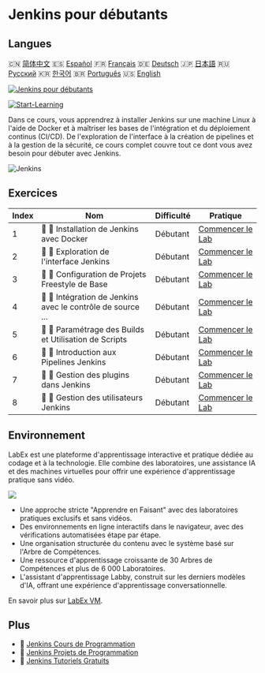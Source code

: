 # Jenkins pour débutants

## Langues

🇨🇳 [简体中文](README_zh.md) 🇪🇸 [Español](README_es.md) 🇫🇷 [Français](README_fr.md) 🇩🇪 [Deutsch](README_de.md) 🇯🇵 [日本語](README_ja.md) 🇷🇺 [Русский](README_ru.md) 🇰🇷 [한국어](README_ko.md) 🇧🇷 [Português](README_pt.md) 🇺🇸 [English](README.md) 

[![Jenkins pour débutants](https://cover-creator.labex.io/jenkins-for-beginners.png?lang=fr)](https://labex.io/fr/courses/jenkins-for-beginners)

[![Start-Learning](https://img.shields.io/badge/Start-Learning-whitesmoke?style=for-the-badge)](https://labex.io/fr/courses/jenkins-for-beginners)

Dans ce cours, vous apprendrez à installer Jenkins sur une machine Linux à l'aide de Docker et à maîtriser les bases de l'intégration et du déploiement continus (CI/CD). De l'exploration de l'interface à la création de pipelines et à la gestion de la sécurité, ce cours complet couvre tout ce dont vous avez besoin pour débuter avec Jenkins.

![Jenkins](https://img.shields.io/badge/Jenkins-whitesmoke?style=for-the-badge&logo=jenkins)


## Exercices

|   Index | Nom                                                         | Difficulté   | Pratique                                                                                                                                |
|---------|-------------------------------------------------------------|--------------|-----------------------------------------------------------------------------------------------------------------------------------------|
|       1 | 📖 🔵 Installation de Jenkins avec Docker                   | Débutant     | <a target='_blank' href='https://labex.io/fr/tutorials/jenkins-installing-jenkins-with-docker-391174'>Commencer le Lab</a>              |
|       2 | 📖 🔵 Exploration de l'interface Jenkins                    | Débutant     | <a target='_blank' href='https://labex.io/fr/tutorials/jenkins-exploring-the-jenkins-interface-595303'>Commencer le Lab</a>             |
|       3 | 📖 🔵 Configuration de Projets Freestyle de Base            | Débutant     | <a target='_blank' href='https://labex.io/fr/tutorials/jenkins-configuring-basic-freestyle-projects-595302'>Commencer le Lab</a>        |
|       4 | 📖 🔵 Intégration de Jenkins avec le contrôle de source ... | Débutant     | <a target='_blank' href='https://labex.io/fr/tutorials/jenkins-integrating-jenkins-with-source-control-git-595304'>Commencer le Lab</a> |
|       5 | 📖 🔵 Paramétrage des Builds et Utilisation de Scripts      | Débutant     | <a target='_blank' href='https://labex.io/fr/tutorials/jenkins-parameterizing-builds-and-using-scripts-595308'>Commencer le Lab</a>     |
|       6 | 📖 🔵 Introduction aux Pipelines Jenkins                    | Débutant     | <a target='_blank' href='https://labex.io/fr/tutorials/jenkins-introduction-to-jenkins-pipelines-595305'>Commencer le Lab</a>           |
|       7 | 📖 🔵 Gestion des plugins dans Jenkins                      | Débutant     | <a target='_blank' href='https://labex.io/fr/tutorials/jenkins-managing-plugins-in-jenkins-595307'>Commencer le Lab</a>                 |
|       8 | 📖 🔵 Gestion des utilisateurs Jenkins                      | Débutant     | <a target='_blank' href='https://labex.io/fr/tutorials/jenkins-jenkins-user-management-391302'>Commencer le Lab</a>                     |

## Environnement

LabEx est une plateforme d'apprentissage interactive et pratique dédiée au codage et à la technologie. Elle combine des laboratoires, une assistance IA et des machines virtuelles pour offrir une expérience d'apprentissage pratique sans vidéo.

![](https://tutorial-screenshot.getvm.io/images/vm-1725247253.png)

- Une approche stricte "Apprendre en Faisant" avec des laboratoires pratiques exclusifs et sans vidéos.
- Des environnements en ligne interactifs dans le navigateur, avec des vérifications automatisées étape par étape.
- Une organisation structurée du contenu avec le système basé sur l'Arbre de Compétences.
- Une ressource d'apprentissage croissante de 30 Arbres de Compétences et plus de 6 000 Laboratoires.
- L'assistant d'apprentissage Labby, construit sur les derniers modèles d'IA, offrant une expérience d'apprentissage conversationnelle.

En savoir plus sur [LabEx VM](https://support.labex.io/using-labex/virtual-machine).

## Plus

- 🔗 [Jenkins Cours de Programmation](https://github.com/labex-labs/awesome-programming-courses)
- 🔗 [Jenkins Projets de Programmation](https://github.com/labex-labs/awesome-programming-projects)
- 🔗 [Jenkins Tutoriels Gratuits](https://github.com/labex-labs/jenkins-free-tutorials)

